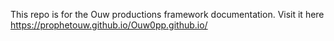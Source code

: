 This repo is for the Ouw productions framework documentation. Visit it here https://prophetouw.github.io/Ouw0pp.github.io/
